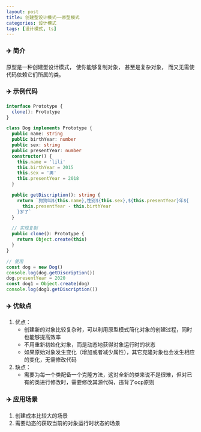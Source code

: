 ```yaml
---
layout: post
title: 创建型设计模式——原型模式
categories: 设计模式
tags: [设计模式, ts]
---
```


### ✈️ 简介
原型是一种创建型设计模式， 使你能够复制对象， 甚至是复杂对象， 而又无需使代码依赖它们所属的类。

### ✈️ 示例代码
```ts
interface Prototype {
  clone(): Prototype
}

class Dog implements Prototype {
  public name: string
  public birthYear: number
  public sex: string
  public presentYear: number
  constructor() {
    this.name = 'lili'
    this.birthYear = 2015
    this.sex = '男'
    this.presentYear = 2018
  }

  public getDiscription(): string {
    return `狗狗叫${this.name},性别${this.sex},${this.presentYear}年${
      this.presentYear - this.birthYear
    }岁了`
  }

  // 实现复制
  public clone(): Prototype {
    return Object.create(this)
  }
}

// 使用
const dog = new Dog()
console.log(dog.getDiscription())
dog.presentYear = 2020
const dog1 = Object.create(dog)
console.log(dog1.getDiscription())
```
### ✈️ 优缺点
1. 优点：
   * 创建新的对象比较复杂时，可以利用原型模式简化对象的创建过程，同时也能够提高效率
   * 不用重新初始化对象，而是动态地获得对象运行时的状态
   * 如果原始对象发生变化（增加或者减少属性），其它克隆对象也会发生相应的变化，无需修改代码
2. 缺点：
   * 需要为每一个类配备一个克隆方法，这对全新的类来说不是很难，但对已有的类进行修改时，需要修改其源代码，违背了ocp原则
  
### ✈️ 应用场景
1. 创建成本比较大的场景
2. 需要动态的获取当前的对象运行时状态的场景
